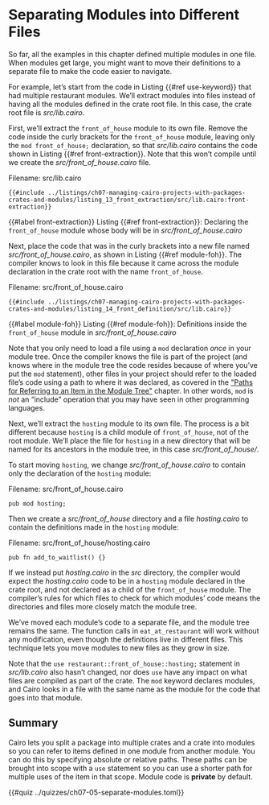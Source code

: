 # Separating Modules into Different Files

So far, all the examples in this chapter defined multiple modules in one file.
When modules get large, you might want to move their definitions to a separate
file to make the code easier to navigate.

For example, let’s start from the code in Listing {{#ref use-keyword}} that had multiple
restaurant modules. We’ll extract modules into files instead of having all the
modules defined in the crate root file. In this case, the crate root file is
_src/lib.cairo_.

First, we’ll extract the `front_of_house` module to its own file. Remove the
code inside the curly brackets for the `front_of_house` module, leaving only
the `mod front_of_house;` declaration, so that _src/lib.cairo_ contains the code
shown in Listing {{#ref front-extraction}}. Note that this won’t compile until we create the
_src/front_of_house.cairo_ file.

<span class="filename">Filename: src/lib.cairo</span>

```cairo,noplayground
{{#include ../listings/ch07-managing-cairo-projects-with-packages-crates-and-modules/listing_13_front_extraction/src/lib.cairo:front-extraction}}
```

{{#label front-extraction}}
<span class="caption">Listing {{#ref front-extraction}}: Declaring the `front_of_house` module whose body will be in _src/front_of_house.cairo_</span>

Next, place the code that was in the curly brackets into a new file named
_src/front_of_house.cairo_, as shown in Listing {{#ref module-foh}}. The compiler knows to look
in this file because it came across the module declaration in the crate root
with the name `front_of_house`.

<span class="filename">Filename: src/front_of_house.cairo</span>

```cairo,noplayground
{{#include ../listings/ch07-managing-cairo-projects-with-packages-crates-and-modules/listing_14_front_definition/src/lib.cairo}}
```

{{#label module-foh}}
<span class="caption">Listing {{#ref module-foh}}: Definitions inside the `front_of_house` module in _src/front_of_house.cairo_</span>

Note that you only need to load a file using a `mod` declaration _once_ in your
module tree. Once the compiler knows the file is part of the project (and knows
where in the module tree the code resides because of where you’ve put the `mod`
statement), other files in your project should refer to the loaded file’s code
using a path to where it was declared, as covered in the ["Paths for Referring to an Item in the Module Tree"][path] chapter.
In other words, `mod` is _not_ an “include” operation that you may have seen in other
programming languages.

Next, we’ll extract the `hosting` module to its own file. The process is a bit
different because `hosting` is a child module of `front_of_house`, not of the
root module. We’ll place the file for `hosting` in a new directory that will be
named for its ancestors in the module tree, in this case _src/front_of_house/_.

To start moving `hosting`, we change _src/front_of_house.cairo_ to contain only the
declaration of the `hosting` module:

<span class="filename">Filename: src/front_of_house.cairo</span>

```cairo,noplayground
pub mod hosting;
```

Then we create a _src/front_of_house_ directory and a file _hosting.cairo_ to
contain the definitions made in the `hosting` module:

<span class="filename">Filename: src/front_of_house/hosting.cairo</span>

```cairo,noplayground
pub fn add_to_waitlist() {}
```

If we instead put _hosting.cairo_ in the _src_ directory, the compiler would
expect the _hosting.cairo_ code to be in a `hosting` module declared in the crate
root, and not declared as a child of the `front_of_house` module. The
compiler’s rules for which files to check for which modules’ code means the
directories and files more closely match the module tree.

We’ve moved each module’s code to a separate file, and the module tree remains
the same. The function calls in `eat_at_restaurant` will work without any
modification, even though the definitions live in different files. This
technique lets you move modules to new files as they grow in size.

Note that the `use restaurant::front_of_house::hosting;` statement in
_src/lib.cairo_ also hasn’t changed, nor does `use` have any impact on what files
are compiled as part of the crate. The `mod` keyword declares modules, and Cairo
looks in a file with the same name as the module for the code that goes into
that module.

[path]: ./ch07-03-paths-for-referring-to-an-item-in-the-module-tree.md

## Summary

Cairo lets you split a package into multiple crates and a crate into modules
so you can refer to items defined in one module from another module. You can do
this by specifying absolute or relative paths. These paths can be brought into
scope with a `use` statement so you can use a shorter path for multiple uses of
the item in that scope. Module code is **private** by default.

{{#quiz ../quizzes/ch07-05-separate-modules.toml}}
